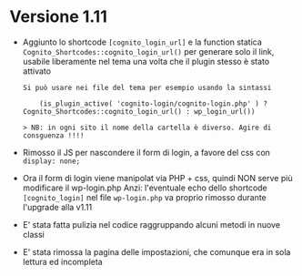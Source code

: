 # Versione 1.11

- Aggiunto lo shortcode `[cognito_login_url]` e la function statica `Cognito_Shortcodes::cognito_login_url()`
  per generare solo il link, usabile liberamente nel tema una volta che il plugin stesso è stato attivato

      Si può usare nei file del tema per esempio usando la sintassi

          (is_plugin_active( 'cognito-login/cognito-login.php' ) ? Cognito_Shortcodes::cognito_login_url() : wp_login_url())

      > NB: in ogni sito il nome della cartella è diverso. Agire di consguenza !!!!

- Rimosso il JS per nascondere il form di login, a favore del css con `display: none;`

- Ora il form di login viene manipolat via PHP + css, quindi NON serve più modificare il wp-login.php
  Anzi: l'eventuale echo dello shortcode `[cognito_login]` nel file `wp-login.php` va proprio rimosso durante l'upgrade alla v1.11

- E' stata fatta pulizia nel codice raggruppando alcuni metodi in nuove classi

- E' stata rimossa la pagina delle impostazioni, che comunque era in sola lettura ed incompleta

